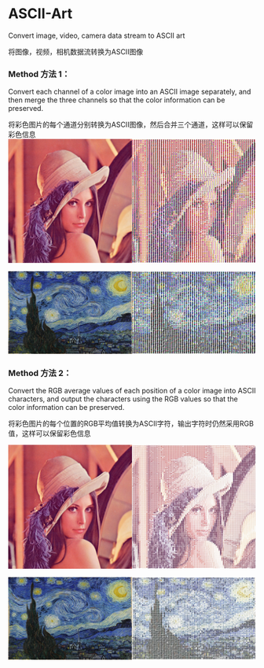 # ASCII-Art
Convert image, video, camera data stream to ASCII art

将图像，视频，相机数据流转换为ASCII图像

### Method 方法 1：

Convert each channel of a color image into an ASCII image separately, and then merge the three channels so that the color information can be preserved.

将彩色图片的每个通道分别转换为ASCII图像，然后合并三个通道，这样可以保留彩色信息
![](Result/result_1680937930.jpg)

![](Result/result_1680937973.jpg)

### Method 方法 2：

Convert the RGB average values of each position of a color image into ASCII characters, and output the characters using the RGB values so that the color information can be preserved.

将彩色图片的每个位置的RGB平均值转换为ASCII字符，输出字符时仍然采用RGB值，这样可以保留彩色信息

![](Result/result_1680939612.jpg)

![](Result/result_1680940069.jpg)